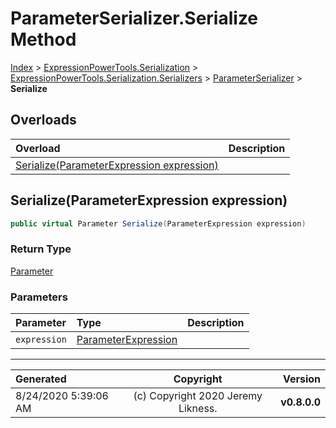﻿# ParameterSerializer.Serialize Method

[Index](../index.md) > [ExpressionPowerTools.Serialization](ExpressionPowerTools.Serialization.a.md) > [ExpressionPowerTools.Serialization.Serializers](ExpressionPowerTools.Serialization.Serializers.n.md) > [ParameterSerializer](ExpressionPowerTools.Serialization.Serializers.ParameterSerializer.cs.md) > **Serialize**



## Overloads

| Overload | Description |
| :-- | :-- |
| [Serialize(ParameterExpression expression)](#serializeparameterexpression-expression) |  |
## Serialize(ParameterExpression expression)



```csharp
public virtual Parameter Serialize(ParameterExpression expression)
```

### Return Type

 [Parameter](ExpressionPowerTools.Serialization.Serializers.Parameter.cs.md) 

### Parameters

| Parameter | Type | Description |
| :-- | :-- | :-- |
| `expression` | [ParameterExpression](https://docs.microsoft.com/dotnet/api/system.linq.expressions.parameterexpression) |  |



---

| Generated | Copyright | Version |
| :-- | :-: | --: |
| 8/24/2020 5:39:06 AM | (c) Copyright 2020 Jeremy Likness. | **v0.8.0.0** |
